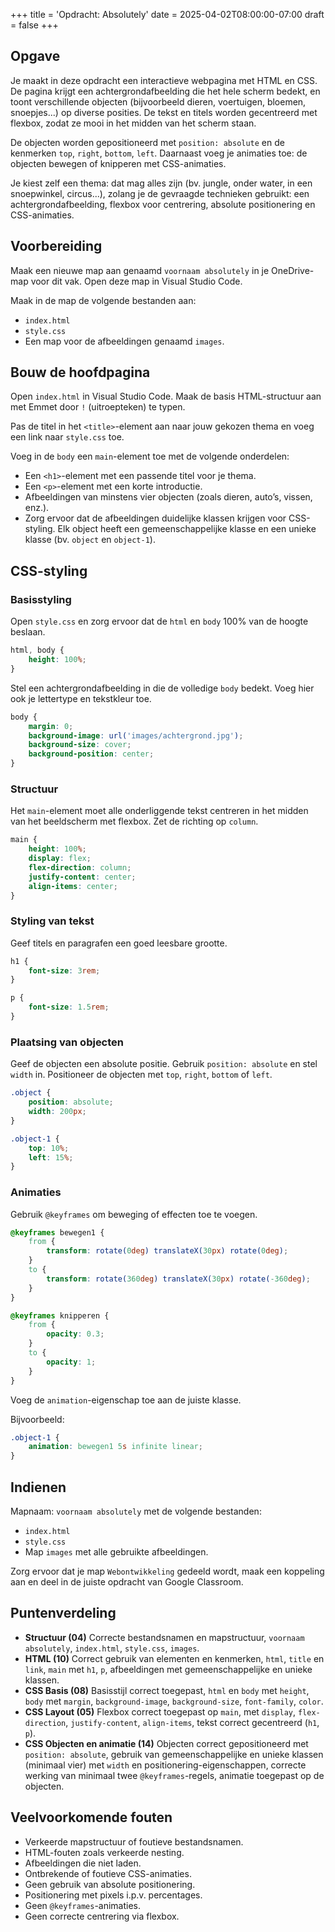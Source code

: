 +++
title = 'Opdracht: Absolutely'
date = 2025-04-02T08:00:00-07:00
draft = false
+++

## Opgave  

Je maakt in deze opdracht een interactieve webpagina met HTML en CSS. De pagina krijgt een achtergrondafbeelding die het hele scherm bedekt, en toont verschillende objecten (bijvoorbeeld dieren, voertuigen, bloemen, snoepjes...) op diverse posities. De tekst en titels worden gecentreerd met flexbox, zodat ze mooi in het midden van het scherm staan.  

De objecten worden gepositioneerd met `position: absolute` en de kenmerken `top`, `right`, `bottom`, `left`. Daarnaast voeg je animaties toe: de objecten bewegen of knipperen met CSS-animaties.  

Je kiest zelf een thema: dat mag alles zijn (bv. jungle, onder water, in een snoepwinkel, circus...), zolang je de gevraagde technieken gebruikt: een achtergrondafbeelding, flexbox voor centrering, absolute positionering en CSS-animaties.

## Voorbereiding

Maak een nieuwe map aan genaamd `voornaam absolutely` in je OneDrive-map voor dit vak. Open deze map in Visual Studio Code.

Maak in de map de volgende bestanden aan:
- `index.html`
- `style.css`
- Een map voor de afbeeldingen genaamd `images`.

## Bouw de hoofdpagina

Open `index.html` in Visual Studio Code. Maak de basis HTML-structuur aan met Emmet door `!` (uitroepteken) te typen.

Pas de titel in het `<title>`-element aan naar jouw gekozen thema en voeg een link naar `style.css` toe.

Voeg in de `body` een `main`-element toe met de volgende onderdelen:
- Een `<h1>`-element met een passende titel voor je thema.
- Een `<p>`-element met een korte introductie.
- Afbeeldingen van minstens vier objecten (zoals dieren, auto’s, vissen, enz.).
- Zorg ervoor dat de afbeeldingen duidelijke klassen krijgen voor CSS-styling. Elk object heeft een gemeenschappelijke klasse en een unieke klasse (bv. `object` en `object-1`).

## CSS-styling

### Basisstyling

Open `style.css` en zorg ervoor dat de `html` en `body` 100% van de hoogte beslaan. 

```css
html, body {
    height: 100%;
}
```

Stel een achtergrondafbeelding in die de volledige `body` bedekt. Voeg hier ook je lettertype en tekstkleur toe.

```css
body {
    margin: 0;
    background-image: url('images/achtergrond.jpg');
    background-size: cover;
    background-position: center;
}
```

### Structuur

Het `main`-element moet alle onderliggende tekst centreren in het midden van het beeldscherm met flexbox. Zet de richting op `column`.

```css
main {
    height: 100%;
    display: flex;
    flex-direction: column;
    justify-content: center;
    align-items: center;
}
```

### Styling van tekst

Geef titels en paragrafen een goed leesbare grootte.

```css
h1 {
    font-size: 3rem;
}

p {
    font-size: 1.5rem;
}
```

### Plaatsing van objecten

Geef de objecten een absolute positie. Gebruik `position: absolute` en stel `width` in. Positioneer de objecten met `top`, `right`, `bottom` of `left`.

```css
.object {
    position: absolute;
    width: 200px;
}

.object-1 {
    top: 10%;
    left: 15%;
}
```

### Animaties

Gebruik `@keyframes` om beweging of effecten toe te voegen.

```css
@keyframes bewegen1 {
    from {
        transform: rotate(0deg) translateX(30px) rotate(0deg);
    }
    to {
        transform: rotate(360deg) translateX(30px) rotate(-360deg);
    }
}

@keyframes knipperen {
    from {
        opacity: 0.3;
    }
    to {
        opacity: 1;
    }
}
```

Voeg de `animation`-eigenschap toe aan de juiste klasse.

Bijvoorbeeld:

```css
.object-1 {
    animation: bewegen1 5s infinite linear;
}
```

## Indienen

Mapnaam: `voornaam absolutely` met de volgende bestanden:
- `index.html`
- `style.css`
- Map `images` met alle gebruikte afbeeldingen.

Zorg ervoor dat je map `Webontwikkeling` gedeeld wordt, maak een koppeling aan en deel in de juiste opdracht van Google Classroom.

## Puntenverdeling

- **Structuur (04)** Correcte bestandsnamen en mapstructuur, `voornaam absolutely`, `index.html`, `style.css`, `images`.
- **HTML (10)** Correct gebruik van elementen en kenmerken, `html`, `title` en `link`, `main` met `h1`, `p`, afbeeldingen met gemeenschappelijke en unieke klassen.
- **CSS Basis (08)** Basisstijl correct toegepast, `html` en `body` met `height`, `body` met `margin`, `background-image`, `background-size`, `font-family`, `color`.
- **CSS Layout (05)** Flexbox correct toegepast op `main`, met `display`, `flex-direction`, `justify-content`, `align-items`, tekst correct gecentreerd (`h1`, `p`).
- **CSS Objecten en animatie (14)** Objecten correct gepositioneerd met `position: absolute`, gebruik van gemeenschappelijke en unieke klassen (minimaal vier) met `width` en positionering-eigenschappen, correcte werking van minimaal twee `@keyframes`-regels, animatie toegepast op de objecten.

## Veelvoorkomende fouten

- Verkeerde mapstructuur of foutieve bestandsnamen.
- HTML-fouten zoals verkeerde nesting.
- Afbeeldingen die niet laden.
- Ontbrekende of foutieve CSS-animaties.
- Geen gebruik van absolute positionering.
- Positionering met pixels i.p.v. percentages.
- Geen `@keyframes`-animaties.
- Geen correcte centrering via flexbox.